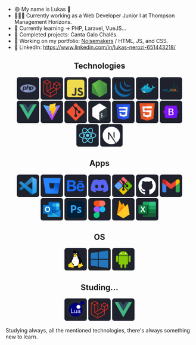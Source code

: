 - 😄 My name is Lukas 👋
- 👨🏻‍💻 Currently working as a Web Developer Junior I at Thompson Management Horizons.
- 🌱 Currently learning -> PHP, Laravel, VueJS...
- 👯 Completed projects: Canta Galo Chalés.
- 🤔 Working on my portfolio: [Noisemakers](https://noisemakers-lukas.vercel.app/) / HTML, JS, and CSS.
- 🚀 LinkedIn: https://www.linkedin.com/in/lukas-nerozi-651443218/

<div align="center" >
    <h2>Technologies</h2>
</div>

<div align="center">
    <img title="PHP" alt="PHP" height="60" width="60" src="https://github.com/gui-bus/TechIcons/blob/main/Dark/PHP.svg">
    <img title="Laravel" alt="Laravel" height="60" width="60" src="https://github.com/gui-bus/TechIcons/blob/main/Dark/Laravel.svg">
    <img title="Javascript" alt="Javascript" height="60" width="60" src="https://github.com/gui-bus/TechIcons/blob/main/Dark/Javascript.svg">
    <img title="NodeJS" alt="NodeJS" height="60" width="60" src="https://github.com/gui-bus/TechIcons/blob/main/Dark/NodeJS.svg">
    <img title="JQuery" alt="JQuery" height="60" width="60" src="https://github.com/gui-bus/TechIcons/blob/main/Dark/JQuery.svg">
    <img title="Docker" alt="Docker" height="60" width="60" src="https://github.com/gui-bus/TechIcons/blob/main/Dark/Docker.svg">
    <img title="MySQL" alt="MySQL" height="60" width="60" src="https://github.com/gui-bus/TechIcons/blob/main/Dark/MySQL.svg">
    <img title="VueJS" alt="VueJS" height="60" width="60" src="https://github.com/gui-bus/TechIcons/blob/main/Dark/Vue.svg">
    <img title="Vite" alt="Vite" height="60" width="60" src="https://github.com/gui-bus/TechIcons/blob/main/Dark/Vite.svg">
    <img title="Git" alt="Git" height="60" width="60" src="https://github.com/gui-bus/TechIcons/blob/main/Dark/GIT.svg">
    <img title="Bash" alt="Bash" height="60" width="60" src="https://github.com/gui-bus/TechIcons/blob/main/Dark/Bash.svg">
    <img title="CSS" alt="CSS" height="60" width="60" src="https://github.com/gui-bus/TechIcons/blob/main/Dark/CSS.svg">
    <img title="HTML" alt="HTML" height="60" width="60" src="https://github.com/gui-bus/TechIcons/blob/main/Dark/HTML.svg">
    <img title="Bootstrap" alt="Bootstrap" height="60" width="60" src="https://github.com/gui-bus/TechIcons/blob/main/Dark/Bootstrap.svg">
    <img title="React" alt="React" height="60" width="60" src="https://github.com/gui-bus/TechIcons/blob/main/Dark/React.svg">
    <img title="NextJS" alt="NextJS" height="60" width="60" src="https://github.com/gui-bus/TechIcons/blob/main/Dark/NextJS.svg">
</div>
<div align="center" >
    <h2>Apps</h2>
</div>
<div align="center">
    <img title="VSCode"alt="VSCode" height="60" width="60" src="https://github.com/gui-bus/TechIcons/blob/main/Dark/VSCode.svg">
<img title="Bitbucket"alt="Bitbucket" height="60" width="60" src="https://github.com/gui-bus/TechIcons/blob/main/Dark/Bitbucket.svg">
<img title="Behance"alt="Behance" height="60" width="60" src="https://github.com/gui-bus/TechIcons/blob/main/Dark/Behance.svg">
<img title="Discord"alt="Discord" height="60" width="60" src="https://github.com/gui-bus/TechIcons/blob/main/Dark/Discord.svg">
<img title="GITBash"alt="GITBash" height="60" width="60" src="https://github.com/gui-bus/TechIcons/blob/main/Dark/GITBash.svg">
<img title="Github"alt="Github" height="60" width="60" src="https://github.com/gui-bus/TechIcons/blob/main/Dark/Github.svg">
<img title="Gmail"alt="Gmail" height="60" width="60" src="https://github.com/gui-bus/TechIcons/blob/main/Dark/Gmail.svg">
<img title="Outlook"alt="Outlook" height="60" width="60" src="https://github.com/gui-bus/TechIcons/blob/main/Dark/Outlook.svg">
<img title="Photoshop"alt="Photoshop" height="60" width="60" src="https://github.com/gui-bus/TechIcons/blob/main/Dark/Photoshop.svg">
<img title="Figma"alt="Figma" height="60" width="60" src="https://github.com/gui-bus/TechIcons/blob/main/Dark/Figma.svg">
<img title="Firebase"alt="Firebase" height="60" width="60" src="https://github.com/gui-bus/TechIcons/blob/main/Dark/Firebase.svg">
<img title="Excel"alt="Excel" height="60" width="60" src="https://github.com/gui-bus/TechIcons/blob/main/Dark/Excel.svg">
</div>
<div align="center" >
    <h2>OS</h2>
</div>
<div align="center">
    <img title="Linux" alt="Linux" height="60" width="60" src="https://github.com/gui-bus/TechIcons/blob/main/Dark/Linux.svg">
    <img title="Windows" alt="Windows" height="60" width="60" src="https://github.com/gui-bus/TechIcons/blob/main/Dark/Windows.svg">
    <img title="Android" alt="Android" height="60" width="60" src="https://github.com/gui-bus/TechIcons/blob/main/Dark/Android.svg">
</div>
<div align="center" >
    <h2>Studing...</h2>
</div>
<div align="center">
    <img title="Lua" alt="Lua" height="60" width="60" src="https://github.com/gui-bus/TechIcons/blob/main/Dark/Lua.svg">
    <img title="Laravel" alt="Laravel" height="60" width="60" src="https://github.com/gui-bus/TechIcons/blob/main/Dark/Laravel.svg">
    <img title="VueJS" alt="VueJS" height="60" width="60" src="https://github.com/gui-bus/TechIcons/blob/main/Dark/Vue.svg">
</div>

<p>Studying always, all the mentioned technologies, there's always something new to learn.</p>

